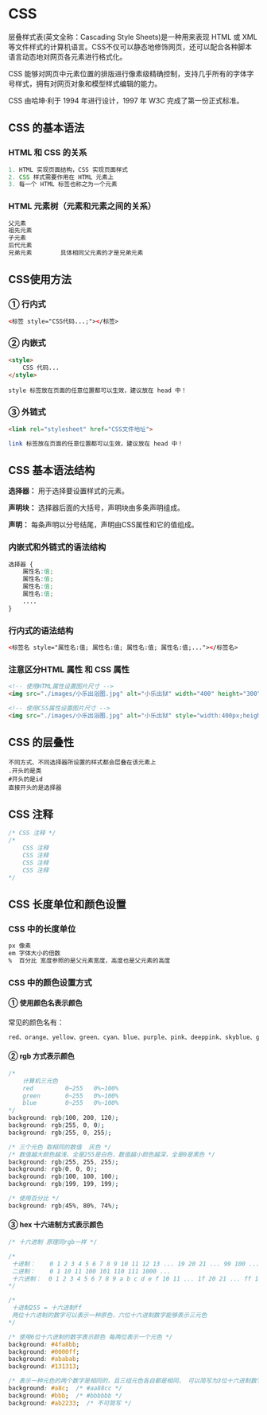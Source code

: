 # CSS

层叠样式表(英文全称：Cascading Style Sheets)是一种用来表现 HTML 或 XML 等文件样式的计算机语言。CSS不仅可以静态地修饰网页，还可以配合各种脚本语言动态地对网页各元素进行格式化。

CSS 能够对网页中元素位置的排版进行像素级精确控制，支持几乎所有的字体字号样式，拥有对网页对象和模型样式编辑的能力。

CSS 由哈坤·利于 1994 年进行设计，1997 年 W3C 完成了第一份正式标准。

## CSS 的基本语法

### HTML 和 CSS 的关系

```js
1. HTML 实现页面结构，CSS 实现页面样式
2. CSS 样式需要作用在 HTML 元素上
3. 每一个 HTML 标签也称之为一个元素
```

### HTML 元素树（元素和元素之间的关系）

```sh
父元素
祖先元素
子元素
后代元素
兄弟元素		具体相同父元素的才是兄弟元素
```

## CSS使用方法

### ① 行内式

```html
<标签 style="CSS代码...;"></标签>
```

### ② 内嵌式

```html
<style>
	CSS 代码...
</style>
```

```
style 标签放在页面的任意位置都可以生效，建议放在 head 中！
```

### ③ 外链式

```html
<link rel="stylesheet" href="CSS文件地址">
```

```sh
link 标签放在页面的任意位置都可以生效，建议放在 head 中！
```

## CSS 基本语法结构

**选择器：** 用于选择要设置样式的元素。

**声明块：** 选择器后面的大括号，声明块由多条声明组成。

**声明：** 每条声明以分号结尾，声明由CSS属性和它的值组成。

### 内嵌式和外链式的语法结构

```css
选择器 {
    属性名:值;
    属性名:值;
    属性名:值;
    属性名:值;
	....
}
```

### 行内式的语法结构

```html
<标签名 style="属性名:值; 属性名:值; 属性名:值; 属性名:值;..."></标签名>
```

###  注意区分HTML 属性 和 CSS 属性

```html
<!-- 使用HTML属性设置图片尺寸 -->
<img src="./images/小乐出浴图.jpg" alt="小乐出狱" width="400" height="300">

<!-- 使用CSS属性设置图片尺寸 -->
<img src="./images/小乐出浴图.jpg" alt="小乐出狱" style="width:400px;height:300px">
```

## CSS 的层叠性

```
不同方式、不同选择器所设置的样式都会层叠在该元素上
.开头的是类
#开头的是id
直接开头的是选择器
```

## CSS 注释

```css
/* CSS 注释 */
/* 
    CSS 注释
    CSS 注释
    CSS 注释
    CSS 注释
*/
```

## CSS 长度单位和颜色设置

### CSS 中的长度单位

```sh
px 像素
em 字体大小的倍数
%  百分比 宽度参照的是父元素宽度，高度也是父元素的高度
```

### CSS 中的颜色设置方式

#### ① 使用颜色名表示颜色

常见的颜色名有：

```css
red、orange、yellow、green、cyan、blue、purple、pink、deeppink、skyblue、greenyellow ...
```

#### ② rgb 方式表示颜色

```css
/*
    计算机三元色
    red         0~255   0%~100%
    green       0~255   0%~100%
    blue        0~255   0%~100%
*/
background: rgb(100, 200, 120);
background: rgb(255, 0, 0);
background: rgb(255, 0, 255);

/* 三个元色 取相同的数值  灰色 */
/* 数值越大颜色越浅，全是255是白色，数值越小颜色越深，全是0是黑色 */
background: rgb(255, 255, 255);
background: rgb(0, 0, 0);
background: rgb(100, 100, 100);
background: rgb(199, 199, 199);

/* 使用百分比 */
background: rgb(45%, 80%, 74%);
```

#### ③ hex 十六进制方式表示颜色

```css
/* 十六进制 原理同rgb一样 */

/* 
 十进制：    0 1 2 3 4 5 6 7 8 9 10 11 12 13 ... 19 20 21 ... 99 100 ...
 二进制：    0 1 10 11 100 101 110 111 1000 ...
 十六进制：  0 1 2 3 4 5 6 7 8 9 a b c d e f 10 11 ... 1f 20 21 ... ff 100 ...
*/

/* 
 十进制255 = 十六进制ff
 两位十六进制的数字可以表示一种原色，六位十六进制数字能够表示三元色
*/

/* 使用6位十六进制的数字表示颜色 每两位表示一个元色 */
background: #4fa8bb;
background: #0000ff;
background: #ababab;
background: #131313;

/* 表示一种元色的两个数字是相同的，且三组元色各自都是相同， 可以简写为3位十六进制数字 */
background: #a8c;  /* #aa88cc */
background: #bbb;  /* #bbbbbb */
background: #ab2233;  /* 不可简写 */
```



